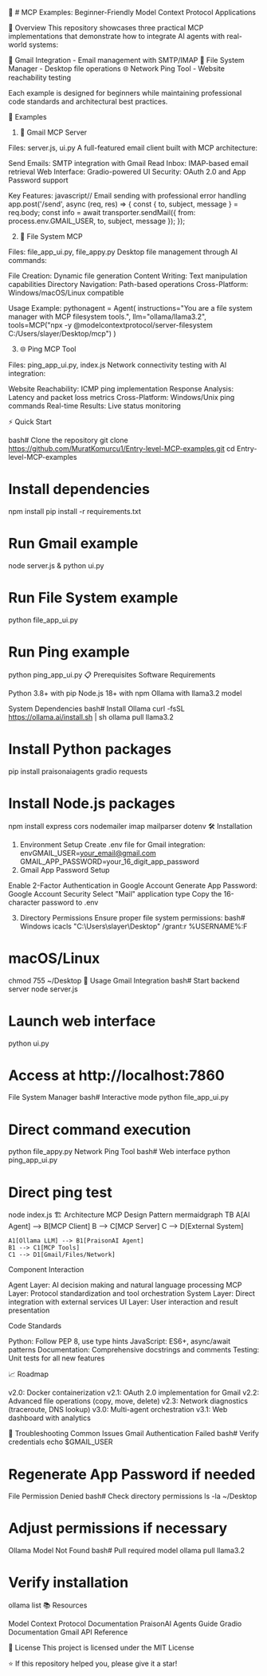 🚀 # MCP Examples: Beginner-Friendly Model Context Protocol Applications


🎯 Overview
This repository showcases three practical MCP implementations that demonstrate how to integrate AI agents with real-world systems:

📧 Gmail Integration - Email management with SMTP/IMAP
📁 File System Manager - Desktop file operations
🌐 Network Ping Tool - Website reachability testing

Each example is designed for beginners while maintaining professional code standards and architectural best practices.

🔧 Examples

1. 📧 Gmail MCP Server
   
Files: server.js, ui.py
A full-featured email client built with MCP architecture:

Send Emails: SMTP integration with Gmail
Read Inbox: IMAP-based email retrieval
Web Interface: Gradio-powered UI
Security: OAuth 2.0 and App Password support

Key Features:
javascript// Email sending with professional error handling
app.post('/send', async (req, res) => {
    const { to, subject, message } = req.body;
    const info = await transporter.sendMail({
        from: process.env.GMAIL_USER,
        to, subject, message
    });
});

2. 📁 File System MCP

Files: file_app_ui.py, file_appy.py
Desktop file management through AI commands:

File Creation: Dynamic file generation
Content Writing: Text manipulation capabilities
Directory Navigation: Path-based operations
Cross-Platform: Windows/macOS/Linux compatible

Usage Example:
pythonagent = Agent(
    instructions="You are a file system manager with MCP filesystem tools.",
    llm="ollama/llama3.2",
    tools=MCP("npx -y @modelcontextprotocol/server-filesystem C:/Users/slayer/Desktop/mcp")
)

3. 🌐 Ping MCP Tool

Files: ping_app_ui.py, index.js
Network connectivity testing with AI integration:

Website Reachability: ICMP ping implementation
Response Analysis: Latency and packet loss metrics
Cross-Platform: Windows/Unix ping commands
Real-time Results: Live status monitoring

⚡ Quick Start

bash# Clone the repository
git clone https://github.com/MuratKomurcu1/Entry-level-MCP-examples.git
cd Entry-level-MCP-examples

# Install dependencies
npm install
pip install -r requirements.txt

# Run Gmail example
node server.js &
python ui.py

# Run File System example  
python file_app_ui.py

# Run Ping example
python ping_app_ui.py
📋 Prerequisites
Software Requirements

Python 3.8+ with pip
Node.js 18+ with npm
Ollama with llama3.2 model

System Dependencies
bash# Install Ollama
curl -fsSL https://ollama.ai/install.sh | sh
ollama pull llama3.2

# Install Python packages
pip install praisonaiagents gradio requests

# Install Node.js packages
npm install express cors nodemailer imap mailparser dotenv
🛠 Installation
1. Environment Setup
Create .env file for Gmail integration:
envGMAIL_USER=your_email@gmail.com
GMAIL_APP_PASSWORD=your_16_digit_app_password
2. Gmail App Password Setup

Enable 2-Factor Authentication in Google Account
Generate App Password: Google Account Security
Select "Mail" application type
Copy the 16-character password to .env

3. Directory Permissions
Ensure proper file system permissions:
bash# Windows
icacls "C:\Users\slayer\Desktop" /grant:r %USERNAME%:F

# macOS/Linux  
chmod 755 ~/Desktop
🚀 Usage
Gmail Integration
bash# Start backend server
node server.js

# Launch web interface
python ui.py

# Access at http://localhost:7860
File System Manager
bash# Interactive mode
python file_app_ui.py

# Direct command execution
python file_appy.py
Network Ping Tool
bash# Web interface
python ping_app_ui.py

# Direct ping test
node index.js
🏗 Architecture
MCP Design Pattern
mermaidgraph TB
    A[AI Agent] --> B[MCP Client]
    B --> C[MCP Server]
    C --> D[External System]
    
    A1[Ollama LLM] --> B1[PraisonAI Agent]
    B1 --> C1[MCP Tools]
    C1 --> D1[Gmail/Files/Network]
Component Interaction

Agent Layer: AI decision making and natural language processing
MCP Layer: Protocol standardization and tool orchestration
System Layer: Direct integration with external services
UI Layer: User interaction and result presentation

Code Standards

Python: Follow PEP 8, use type hints
JavaScript: ES6+, async/await patterns
Documentation: Comprehensive docstrings and comments
Testing: Unit tests for all new features

📈 Roadmap

 v2.0: Docker containerization
 v2.1: OAuth 2.0 implementation for Gmail
 v2.2: Advanced file operations (copy, move, delete)
 v2.3: Network diagnostics (traceroute, DNS lookup)
 v3.0: Multi-agent orchestration
 v3.1: Web dashboard with analytics

🐛 Troubleshooting
Common Issues
Gmail Authentication Failed
bash# Verify credentials
echo $GMAIL_USER
# Regenerate App Password if needed
File Permission Denied
bash# Check directory permissions
ls -la ~/Desktop
# Adjust permissions if necessary
Ollama Model Not Found
bash# Pull required model
ollama pull llama3.2
# Verify installation
ollama list
📚 Resources

Model Context Protocol Documentation
PraisonAI Agents Guide
Gradio Documentation
Gmail API Reference

📄 License
This project is licensed under the MIT License 

⭐ If this repository helped you, please give it a star!
